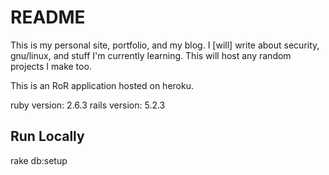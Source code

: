 # README

This is my personal site, portfolio, and my blog. I [will] write about security, gnu/linux, and stuff I'm currently learning. This will host any random projects I make too.

This is an RoR application hosted on heroku.

ruby version: 2.6.3
rails version: 5.2.3


## Run Locally
rake db:setup
